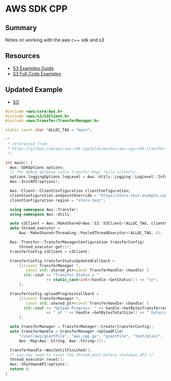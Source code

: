 # AWS SDK CPP

## Summary

Notes on working with the aws c++ sdk and s3

## Resources

- [S3 Examples Guide](https://docs.aws.amazon.com/sdk-for-cpp/v1/developer-guide/examples-s3.html)
- [S3 Full Code Examples](https://github.com/awsdocs/aws-doc-sdk-examples/tree/master/cpp)

## Updated Example

- [SO](https://stackoverflow.com/questions/57520608/amazon-example-transfermanager-code-does-not-compile)

```cpp
#include <aws/core/Aws.h>
#include <aws/s3/S3Client.h>
#include <aws/transfer/TransferManager.h>

static const char *ALLOC_TAG = "main";

/*
 * referenced from:
 * https://github.com/aws/aws-sdk-cpp/blob/master/aws-cpp-sdk-transfer-tests/TransferTests.cpp
 */

int main() {
  Aws::SDKOptions options;
  // for debug purpose since transfer mngr fails silently.
  options.loggingOptions.logLevel = Aws::Utils::Logging::LogLevel::Info;
  Aws::InitAPI(options);

  Aws::Client::ClientConfiguration clientConfiguration;
  clientConfiguration.endpointOverride = "https//store-test.example.com";
  clientConfiguration.region = "store-test";

  using namespace Aws::Transfer;
  using namespace Aws::Utils;

  auto s3Client = Aws::MakeShared<Aws::S3::S3Client>(ALLOC_TAG, clientConfiguration);
  auto thread_executor =
      Aws::MakeShared<Threading::PooledThreadExecutor>(ALLOC_TAG, 4);

  Aws::Transfer::TransferManagerConfiguration transferConfig(
      thread_executor.get());
  transferConfig.s3Client = s3Client;

  transferConfig.transferStatusUpdatedCallback =
      [](const TransferManager *,
         const std::shared_ptr<const TransferHandle> &handle) {
        std::cout << "Transfer Status = "
                  << static_cast<int>(handle->GetStatus()) << "\n";
      };

  transferConfig.uploadProgressCallback =
      [](const TransferManager *,
         const std::shared_ptr<const TransferHandle> &handle) {
        std::cout << "Upload Progress: " << handle->GetBytesTransferred()
                  << " of " << handle->GetBytesTotalSize() << " bytes\n";
      };

  auto transferManager = TransferManager::Create(transferConfig);
  auto transferHandle = transferManager->UploadFile(
      "/user/aws/giantFile", "aws_cpp_ga", "giantFile", "text/plain",
      Aws::Map<Aws::String, Aws::String>());

  transferHandle->WaitUntilFinished();
  /* you may need to reset the thread pool before shutdown API */
  thread_executor.reset();
  Aws::ShutdownAPI(options);
  return 0;
}
```
